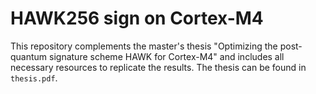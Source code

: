 # HAWK256 sign on Cortex-M4
This repository complements the master's thesis "Optimizing the post-quantum signature scheme HAWK for Cortex-M4" and includes all necessary resources to replicate the results. The thesis can be found in `thesis.pdf`.  
